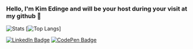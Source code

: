 ### Hello, I'm Kim Edinge and will be your host during your visit at my github 👋

![Stats](https://github-readme-stats.vercel.app/api?username=kimedinge&show_icons=true&theme=blue-green)
[![Top Langs](https://github-readme-stats.vercel.app/api/top-langs/?username=kimedinge&langs_count=8&theme=blue-green)]

<!--[![Visits Badge](https://badges.pufler.dev/visits/braydoncoyer/braydoncoyer)](https:braydoncoyer.dev)-->
<!--[![Twitter Badge](https://img.shields.io/badge/Twitter-Profile-informational?style=flat&logo=twitter&logoColor=white&color=1CA2F1)](https://twitter.com/BraydonCoyer)-->
[![LinkedIn Badge](https://img.shields.io/badge/LinkedIn-Profile-informational?style=flat&logo=linkedin&logoColor=white&color=0D76A8)](https://www.linkedin.com/in/kim-edinge/)
[![CodePen Badge](https://img.shields.io/badge/CodePen-Profile-informational?style=flat&logo=codepen&logoColor=white&color=green)](https://codepen.io/Zyz83)
